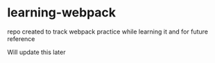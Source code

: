 # learning-webpack
repo created to track webpack practice while learning it and for future reference

Will update this later
